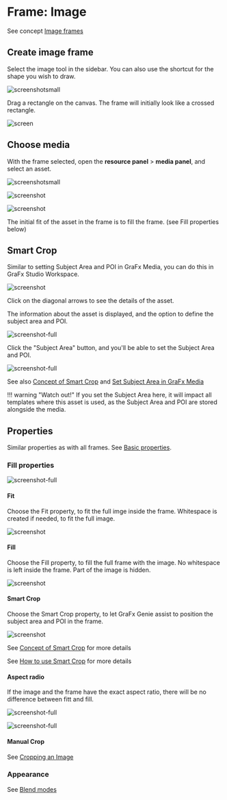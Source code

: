 # Frame: Image

See concept [Image frames](/GraFx-Studio/concepts/frames/#image-frame)

## Create image frame

Select the image tool in the sidebar. You can also use the shortcut for the shape you wish to draw.

![screenshotsmall](image-1.png)

Drag a rectangle on the canvas. The frame will initially look like a crossed rectangle.

![screen](image-2.png)

## Choose media

With the frame selected, open the **resource panel** > **media panel**, and select an asset.

![screenshotsmall](bottom-quicktools-ui.png)

![screenshot](image-3.png)

![screenshot](image-4.png)

The initial fit of the asset in the frame is to fill the frame. (see Fill properties below)

## Smart Crop

Similar to setting Subject Area and POI in GraFx Media, you can do this in GraFx Studio Workspace.

![screenshot](sc01.png)

Click on the diagonal arrows to see the details of the asset.

The information about the asset is displayed, and the option to define the subject area and POI.

![screenshot-full](sc02.png)

Click the "Subject Area" button, and you'll be able to set the Subject Area and POI.

![screenshot-full](sc03.png)

See also [Concept of Smart Crop](/concepts/genie-smart-crop/) and [Set Subject Area in GraFx Media](/GraFx-Media/guides/smart-crop-subject-area/)

!!! warning "Watch out!"
    If you set the Subject Area here, it will impact all templates where this asset is used, as the Subject Area and POI are stored alongside the media.

## Properties

Similar properties as with all frames. See [Basic properties](/GraFx-Studio/concepts/frames/#basic-properties).

### Fill properties

![screenshot-full](sc5.png)

#### Fit

Choose the Fit property, to fit the full imge inside the frame. Whitespace is created if needed, to fit the full image.

![screenshot](image-7.png)

#### Fill

Choose the Fill property, to fill the full frame with the image. No whitespace is left inside the frame. Part of the image is hidden.

![screenshot](image-6.png)

#### Smart Crop

Choose the Smart Crop property, to let GraFx Genie assist to position the subject area and POI in the frame.

![screenshot](sc12.png)

See [Concept of Smart Crop](../../concepts/genie-smart-crop/) for more details

See [How to use Smart Crop](../smart-crop/) for more details

#### Aspect radio

If the image and the frame have the exact aspect ratio, there will be no difference between fitt and fill.

![screenshot-full](fit.png)

![screenshot-full](fill.png)

#### Manual Crop

See [Cropping an Image](/GraFx-Studio/guides/cropping/)

### Appearance

See [Blend modes](/GraFx-Studio/guides/blendmodes/)